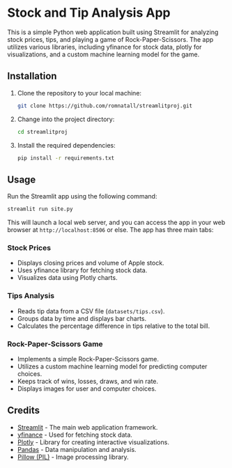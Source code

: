 
# Stock and Tip Analysis App

This is a simple Python web application built using Streamlit for analyzing stock prices, tips, and playing a game of Rock-Paper-Scissors. The app utilizes various libraries, including yfinance for stock data, plotly for visualizations, and a custom machine learning model for the game.

## Installation

1. Clone the repository to your local machine:

   ```bash
   git clone https://github.com/romnatall/streamlitproj.git
   ```

2. Change into the project directory:

   ```bash
   cd streamlitproj
   ```

3. Install the required dependencies:

   ```bash
   pip install -r requirements.txt
   ```

## Usage

Run the Streamlit app using the following command:

```bash
streamlit run site.py 
```

This will launch a local web server, and you can access the app in your web browser at `http://localhost:8506` or else. The app has three main tabs:

### Stock Prices

- Displays closing prices and volume of Apple stock.
- Uses yfinance library for fetching stock data.
- Visualizes data using Plotly charts.

### Tips Analysis

- Reads tip data from a CSV file (`datasets/tips.csv`).
- Groups data by time and displays bar charts.
- Calculates the percentage difference in tips relative to the total bill.

### Rock-Paper-Scissors Game

- Implements a simple Rock-Paper-Scissors game.
- Utilizes a custom machine learning model for predicting computer choices.
- Keeps track of wins, losses, draws, and win rate.
- Displays images for user and computer choices.



## Credits

- [Streamlit](https://streamlit.io/) - The main web application framework.
- [yfinance](https://pypi.org/project/yfinance/) - Used for fetching stock data.
- [Plotly](https://plotly.com/) - Library for creating interactive visualizations.
- [Pandas](https://pandas.pydata.org/) - Data manipulation and analysis.
- [Pillow (PIL)](https://pillow.readthedocs.io/en/stable/) - Image processing library.


